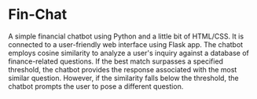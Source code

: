 # Fin-Chat

A simple financial chatbot using Python and a little bit of HTML/CSS. It is connected to a user-friendly web interface using Flask app. The chatbot employs cosine similarity to analyze a user's inquiry against a database of finance-related questions. If the best match surpasses a specified threshold, the chatbot provides the response associated with the most similar question. However, if the similarity falls below the threshold, the chatbot prompts the user to pose a different question.
